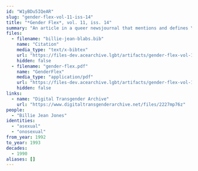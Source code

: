 ```yaml
---
id: "W1yBDu5IQeAR"
slug: "gender-flex-vol-11-iss-14"
title: "*Gender Flex*, vol. 11, iss. 14"
summary: "An article in a queer newsjournal that mentions and defines \"asexual\" and \"onosexual\""
files:
  - filename: "billie-jean-blabs.bib"
    name: "Citation"
    media_type: "text/x-bibtex"
    url: "https://files-dev.acearchive.lgbt/artifacts/gender-flex-vol-11-iss-14/billie-jean-blabs.bib"
    hidden: false
  - filename: "gender-flex.pdf"
    name: "GenderFlex"
    media_type: "application/pdf"
    url: "https://files-dev.acearchive.lgbt/artifacts/gender-flex-vol-11-iss-14/gender-flex.pdf"
    hidden: false
links:
  - name: "Digital Transgender Archive"
    url: "https://www.digitaltransgenderarchive.net/files/2227mp76z"
people:
  - "Billie Jean Jones"
identities:
  - "asexual"
  - "onosexual"
from_year: 1992
to_year: 1993
decades:
  - 1990
aliases: []
---
```

